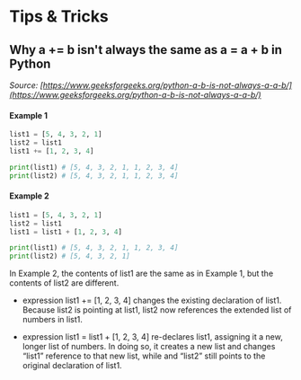<!---
{"next":"About/README.md","title":"Tips & Tricks"}
-->

# Tips & Tricks

## Why a += b isn't always the same as a = a + b in Python
*Source: [https://www.geeksforgeeks.org/python-a-b-is-not-always-a-a-b/](https://www.geeksforgeeks.org/python-a-b-is-not-always-a-a-b/)*

#### Example 1
```python
list1 = [5, 4, 3, 2, 1] 
list2 = list1 
list1 += [1, 2, 3, 4] 

print(list1) # [5, 4, 3, 2, 1, 1, 2, 3, 4]
print(list2) # [5, 4, 3, 2, 1, 1, 2, 3, 4]
```

#### Example 2
```python
list1 = [5, 4, 3, 2, 1] 
list2 = list1 
list1 = list1 + [1, 2, 3, 4] 

print(list1) # [5, 4, 3, 2, 1, 1, 2, 3, 4]
print(list2) # [5, 4, 3, 2, 1]
```

In Example 2, the contents of list1 are the same as in Example 1, but the contents of list2 are different. 



* expression list1 += [1, 2, 3, 4] changes the existing declaration of list1. Because list2 is pointing at list1, list2 now references the extended list of numbers in list1.

* expression list1 = list1 + [1, 2, 3, 4] re-declares list1, assigning it a new, longer list of numbers. In doing so, it creates a new list and changes “list1” reference to that new list, while and “list2” still points to the original declaration of list1.
